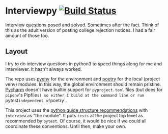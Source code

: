 # Interviewpy [![Build Status](https://travis-ci.org/mcarifio/interviewpy.svg?branch=master)](https://travis-ci.org/mcarifio/interviewpy)



Interview questions posed and solved. Sometimes after the fact. Think of this as the adult version of posting college
rejection notices. I had a fair amount of those too.

## Layout

I try to do interview questions in python3 to speed things along for me and interviewer. It hasn't always worked.

The repo uses [pyenv](https://github.com/pyenv/pyenv#simple-python-version-management-pyenv) for the environment and 
[poetry](https://poetry.eustace.io/docs/) for the local (project venv) modules. In this way, the global environment should remain pristine.
[Pycharm](https://www.jetbrains.com/pycharm/) doesn't have builtin support for `pyproject.toml` files (but does for `pipenv`'s Pipfile`s) so either I build at the command line or
run `pytest` independent of `poetry`.

This project uses the [python guide structure recommendations](https://docs.python-guide.org/writing/structure/) with `interview` as "the module". It puts `tests` at the project top level as
recommended by `pytest`. Of course, it would be nice if we could all coordinate these conventions. Until then, make your own. 


